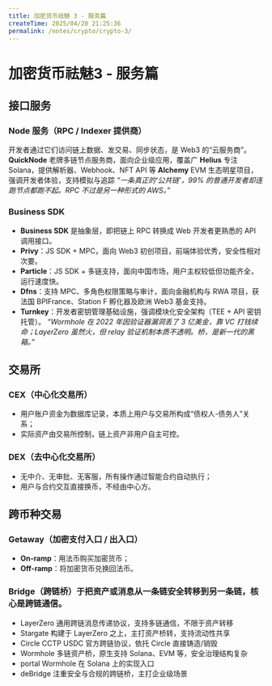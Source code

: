 ```yaml
---
title: 加密货币祛魅 3 - 服务篇
createTime: 2025/04/20 21:25:36
permalink: /notes/crypto/crypto-3/
---
```

# 加密货币祛魅3 - 服务篇

## 接口服务
### Node 服务（RPC / Indexer 提供商）
开发者通过它们访问链上数据、发交易、同步状态，是 Web3 的“云服务商”。
**QuickNode**    老牌多链节点服务商，面向企业级应用，覆盖广
**Helius**    专注 Solana，提供解析器、Webhook、NFT API 等
**Alchemy**    EVM 生态明星项目，强调开发者体验，支持模拟与追踪
*“一条真正的‘公共链’，99% 的普通开发者却连跑节点都跑不起。RPC 不过是另一种形式的 AWS。”*

### Business SDK
- **Business SDK** 是抽象层，即把链上 RPC 转换成 Web 开发者更熟悉的 API 调用接口。
- **Privy**：JS SDK + MPC，面向 Web3 初创项目，前端体验优秀，安全性相对次要。
- **Particle**：JS SDK + 多链支持，面向中国市场，用户主权较低但功能齐全，运行速度快。
- **Dfns**：支持 MPC、多角色权限策略与审计，面向金融机构与 RWA 项目，获法国 BPIFrance、Station F 孵化器及欧洲 Web3 基金支持。
- **Turnkey**：开发者密钥管理基础设施，强调模块化安全架构（TEE + API 密钥托管）。
*“Wormhole 在 2022 年因验证器漏洞丢了 3 亿美金，靠 VC 打钱续命；LayerZero 虽然火，但 relay 验证机制本质不透明。桥，是新一代的黑箱。”*

## 交易所
### CEX（中心化交易所）
- 用户账户资金为数据库记录，本质上用户与交易所构成“债权人-债务人”关系；
- 实际资产由交易所控制，链上资产非用户自主可控。

### DEX（去中心化交易所）
- 无中介、无审批、无客服，所有操作通过智能合约自动执行；
- 用户与合约交互直接换币，不经由中心方。

## 跨币种交易
### Getaway（加密支付入口 / 出入口）
- **On-ramp**：用法币购买加密货币；
- **Off-ramp**：将加密货币兑换回法币。
### Bridge（跨链桥）于把资产或消息从一条链安全转移到另一条链，核心是跨链通信。
  - LayerZero    通用跨链消息传递协议，支持多链通信，不限于资产转移
  - Stargate    构建于 LayerZero 之上，主打资产桥转，支持流动性共享
  - Circle CCTP    USDC 官方跨链协议，依托 Circle 直接铸造/销毁
  - Wormhole    多链资产桥，原生支持 Solana、EVM 等，安全治理结构复杂
  - portal    Wormhole 在 Solana 上的实现入口
  - deBridge    注重安全与合规的跨链桥，主打企业级场景